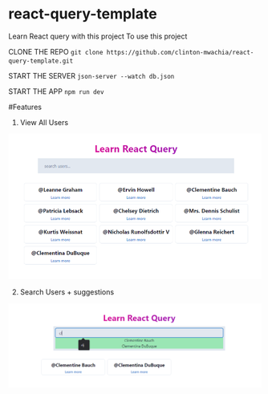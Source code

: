 # react-query-template
Learn React query with this project
To use this project

CLONE THE REPO
`git clone https://github.com/clinton-mwachia/react-query-template.git`

START THE SERVER
`json-server --watch db.json`

START THE APP
`npm run dev`

#Features
1. View All Users
<img src="/src/assets/learn-react-query.png">

2. Search Users + suggestions
<img src="/src/assets/learn-react-query-search.png">
